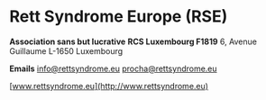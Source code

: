 # Rett Syndrome Europe (RSE)

**Association sans but lucrative**
**RCS Luxembourg F1819**
6, Avenue Guillaume
L-1650 Luxembourg

**Emails**
[info@rettsyndrome.eu](mailto:info@rettsyndrome.eu)
[procha@rettsyndrome.eu](mailto:procha@rettsyndrome.eu)

[www.rettsyndrome.eu](http://www.rettsyndrome.eu)